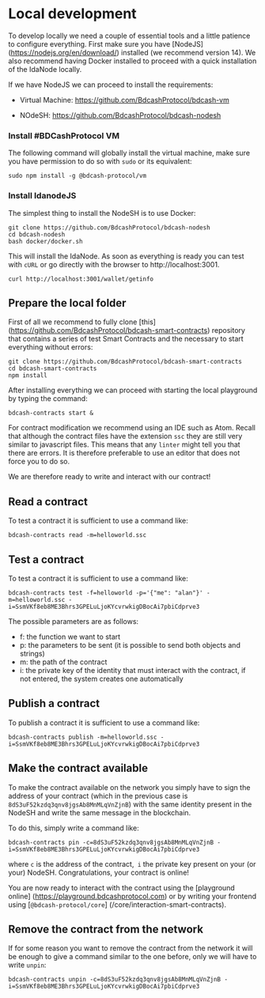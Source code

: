 # Local development

To develop locally we need a couple of essential tools and a little patience to configure everything.
First make sure you have [NodeJS] (https://nodejs.org/en/download/) installed (we recommend version 14).
We also recommend having Docker installed to proceed with a quick installation of the IdaNode locally.

If we have NodeJS we can proceed to install the requirements:

- Virtual Machine: https://github.com/BdcashProtocol/bdcash-vm

- NOdeSH: https://github.com/BdcashProtocol/bdcash-nodesh

### Install #BDCashProtocol VM

The following command will globally install the virtual machine, make sure you have permission to do so with `sudo` or its equivalent:

```
sudo npm install -g @bdcash-protocol/vm
```

### Install IdanodeJS

The simplest thing to install the NodeSH is to use Docker:

```
git clone https://github.com/BdcashProtocol/bdcash-nodesh
cd bdcash-nodesh
bash docker/docker.sh
```

This will install the IdaNode. As soon as everything is ready you can test with `cURL` or go directly with the browser to http://localhost:3001.

```
curl http://localhost:3001/wallet/getinfo
```

## Prepare the local folder

First of all we recommend to fully clone [this] (https://github.com/BdcashProtocol/bdcash-smart-contracts) repository that contains a series of test Smart Contracts and the necessary to start everything without errors:

```
git clone https://github.com/BdcashProtocol/bdcash-smart-contracts
cd bdcash-smart-contracts
npm install
```

After installing everything we can proceed with starting the local playground by typing the command:
```
bdcash-contracts start &
```

For contract modification we recommend using an IDE such as Atom. Recall that although the contract files have the extension `ssc` they are still very similar to javascript files. This means that any `linter` might tell you that there are errors. It is therefore preferable to use an editor that does not force you to do so.

We are therefore ready to write and interact with our contract!

## Read a contract

To test a contract it is sufficient to use a command like:

```
bdcash-contracts read -m=helloworld.ssc
```

## Test a contract

To test a contract it is sufficient to use a command like:

```
bdcash-contracts test -f=helloworld -p='{"me": "alan"}' -m=helloworld.ssc -i=SsmVKf8eb8ME3Bhrs3GPELuLjoKYcvrwkigDBocAi7pbiCdprve3
```

The possible parameters are as follows:
- f: the function we want to start
- p: the parameters to be sent (it is possible to send both objects and strings)
- m: the path of the contract
- i: the private key of the identity that must interact with the contract, if not entered, the system creates one automatically

## Publish a contract

To publish a contract it is sufficient to use a command like:

```
bdcash-contracts publish -m=helloworld.ssc -i=SsmVKf8eb8ME3Bhrs3GPELuLjoKYcvrwkigDBocAi7pbiCdprve3
```


## Make the contract available

To make the contract available on the network you simply have to sign the address of your contract (which in the previous case is `8dS3uF52kzdq3qnv8jgsAb8MnMLqVnZjnB`) with the same identity present in the NodeSH and write the same message in the blockchain.

To do this, simply write a command like:

```
bdcash-contracts pin -c=8dS3uF52kzdq3qnv8jgsAb8MnMLqVnZjnB -i=SsmVKf8eb8ME3Bhrs3GPELuLjoKYcvrwkigDBocAi7pbiCdprve3
```

where `c` is the address of the contract,` i` the private key present on your (or your) NodeSH.
Congratulations, your contract is online!

You are now ready to interact with the contract using the [playground online] (https://playground.bdcashprotocol.com) or by writing your frontend using [`@bdcash-protocol/core`] (/core/interaction-smart-contracts).

## Remove the contract from the network

If for some reason you want to remove the contract from the network it will be enough to give a command similar to the one before, only we will have to write `unpin`:

```
bdcash-contracts unpin -c=8dS3uF52kzdq3qnv8jgsAb8MnMLqVnZjnB -i=SsmVKf8eb8ME3Bhrs3GPELuLjoKYcvrwkigDBocAi7pbiCdprve3
```